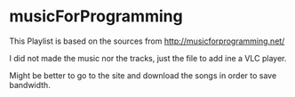 # musicForProgramming

This Playlist is based on the sources from http://musicforprogramming.net/

I did not made the music nor the tracks, just the file to add ine a VLC player.

Might be better to go to the site and download the songs in order to save bandwidth.
